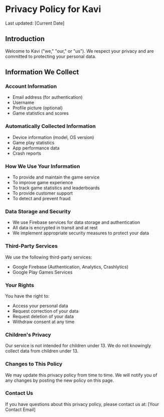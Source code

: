 # Privacy Policy for Kavi

Last updated: [Current Date]

## Introduction
Welcome to Kavi ("we," "our," or "us"). We respect your privacy and are committed to protecting your personal data.

## Information We Collect

### Account Information
- Email address (for authentication)
- Username
- Profile picture (optional)
- Game statistics and scores

### Automatically Collected Information
- Device information (model, OS version)
- Game play statistics
- App performance data
- Crash reports

### How We Use Your Information
- To provide and maintain the game service
- To improve game experience
- To track game statistics and leaderboards
- To provide customer support
- To detect and prevent fraud

### Data Storage and Security
- We use Firebase services for data storage and authentication
- All data is encrypted in transit and at rest
- We implement appropriate security measures to protect your data

### Third-Party Services
We use the following third-party services:
- Google Firebase (Authentication, Analytics, Crashlytics)
- Google Play Games Services

### Your Rights
You have the right to:
- Access your personal data
- Request correction of your data
- Request deletion of your data
- Withdraw consent at any time

### Children's Privacy
Our service is not intended for children under 13. We do not knowingly collect data from children under 13.

### Changes to This Policy
We may update this privacy policy from time to time. We will notify you of any changes by posting the new policy on this page.

### Contact Us
If you have questions about this privacy policy, please contact us at:
[Your Contact Email] 